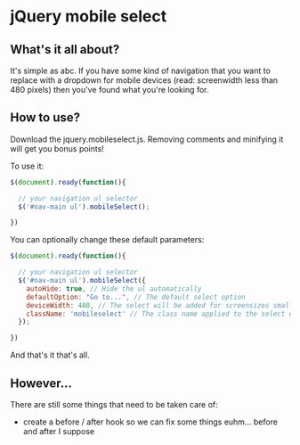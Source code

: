 jQuery mobile select
====================

What's it all about?
--------------------

It's simple as abc. If you have some kind of navigation that you want to replace with
a dropdown for mobile devices (read: screenwidth less than 480 pixels) then you've
found what you're looking for.

How to use?
-----------

Download the jquery.mobileselect.js. Removing comments and minifying it will get you bonus points!

To use it:

``` javascript
$(document).ready(function(){

  // your navigation ul selector
  $('#nav-main ul').mobileSelect();

})
```

You can optionally change these default parameters:

``` javascript
$(document).ready(function(){

  // your navigation ul selector
  $('#nav-main ul').mobileSelect({
    autoHide: true, // Hide the ul automatically
    defaultOption: "Go to...", // The default select option
    deviceWidth: 480, // The select will be added for screensizes smaller than this
    className: 'mobileselect' // The class name applied to the select element
  });

})
```

And that's it that's all.

However...
----------

There are still some things that need to be taken care of:

*  create a before / after hook so we can fix some things euhm... before and after I suppose